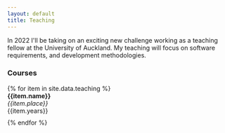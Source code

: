 ```yaml
---
layout: default
title: Teaching
---
```


<div class="col-4 ml-4">
<div class="mb-4">
In 2022 I'll be taking on an exciting new challenge working as a teaching fellow at the University of Auckland. My teaching will focus on software requirements, and development methodologies.<br>
</div>

<h3 class="text-primary">Courses</h3>
{% for item in site.data.teaching %}
  <div style="padding-bottom: 10px"> <b>{{item.name}}</b><br>
  <i>{{item.place}}</i><br>
  {{item.years}}</div>
{% endfor %}

</div>